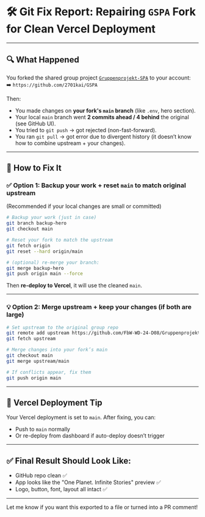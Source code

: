 
# 🛠️ Git Fix Report: Repairing `GSPA` Fork for Clean Vercel Deployment

---

## 🔍 What Happened

You forked the shared group project [`Gruppenprojekt-SPA`](https://github.com/FbW-WD-24-D08/Gruppenprojekt-SPA) to your account:  
➡️ `https://github.com/2701kai/GSPA`  

Then:
- You made changes on **your fork's `main` branch** (like `.env`, hero section).
- Your local `main` branch went **2 commits ahead / 4 behind** the original (see GitHub UI).
- You tried to `git push` → got rejected (non-fast-forward).
- You ran `git pull` → got error due to divergent history (it doesn’t know how to combine upstream + your changes).

---

## 🧯 How to Fix It

### ✅ Option 1: Backup your work + reset `main` to match original upstream
(Recommended if your local changes are small or committed)

```bash
# Backup your work (just in case)
git branch backup-hero
git checkout main

# Reset your fork to match the upstream
git fetch origin
git reset --hard origin/main

# (optional) re-merge your branch:
git merge backup-hero
git push origin main --force
```

Then **re-deploy to Vercel**, it will use the cleaned `main`.

---

### 💡 Option 2: Merge upstream + keep your changes (if both are large)

```bash
# Set upstream to the original group repo
git remote add upstream https://github.com/FbW-WD-24-D08/Gruppenprojekt-SPA.git
git fetch upstream

# Merge changes into your fork’s main
git checkout main
git merge upstream/main

# If conflicts appear, fix them
git push origin main
```

---

## 🚀 Vercel Deployment Tip

Your Vercel deployment is set to `main`. After fixing, you can:
- Push to `main` normally
- Or re-deploy from dashboard if auto-deploy doesn’t trigger

---

## ✅ Final Result Should Look Like:

- GitHub repo clean ✅
- App looks like the "One Planet. Infinite Stories" preview ✅
- Logo, button, font, layout all intact ✅

---

Let me know if you want this exported to a file or turned into a PR comment!
